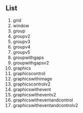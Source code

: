 ## List
1. grid
2. window
3. group
4. groupv2
5. groupv3
6. groupv4
7. groupv5
8. groupwithgaps
9. groupwithgapsv2
10. graphics
11. graphicscontrol
12. graphicswithimage
13. graphicscontrolv2
14. graphicswithevent
15. graphicswitheventv2
16. graphicswitheventandcontrol
17. graphicswitheventandcontrolv2
